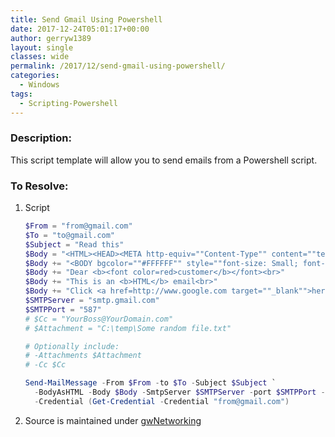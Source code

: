 ```yaml
---
title: Send Gmail Using Powershell
date: 2017-12-24T05:01:17+00:00
author: gerryw1389
layout: single
classes: wide
permalink: /2017/12/send-gmail-using-powershell/
categories:
  - Windows
tags:
  - Scripting-Powershell
---
```

<!--more-->

### Description:

This script template will allow you to send emails from a Powershell script.

### To Resolve:

1. Script

   ```powershell
   $From = "from@gmail.com"
   $To = "to@gmail.com"
   $Subject = "Read this"
   $Body = "<HTML><HEAD><META http-equiv=""Content-Type"" content=""text/html; charset=iso-8859-1"" /><TITLE></TITLE></HEAD>"
   $Body += "<BODY bgcolor=""#FFFFFF"" style=""font-size: Small; font-family: TAHOMA; color: #000000""><P>"
   $Body += "Dear <b><font color=red>customer</b></font><br>"
   $Body += "This is an <b>HTML</b> email<br>"
   $Body += "Click <a href=http://www.google.com target=""_blank"">here</a> to open google <br>"
   $SMTPServer = "smtp.gmail.com"
   $SMTPPort = "587"
   # $Cc = "YourBoss@YourDomain.com"
   # $Attachment = "C:\temp\Some random file.txt"

   # Optionally include:
   # -Attachments $Attachment
   # -Cc $Cc

   Send-MailMessage -From $From -to $To -Subject $Subject `
     -BodyAsHTML -Body $Body -SmtpServer $SMTPServer -port $SMTPPort -UseSsl `
     -Credential (Get-Credential -Credential "from@gmail.com")
   ```

2. Source is maintained under [gwNetworking](https://github.com/gerryw1389/powershell/blob/master/gwNetworking/Public/Send-Gmail.ps1)